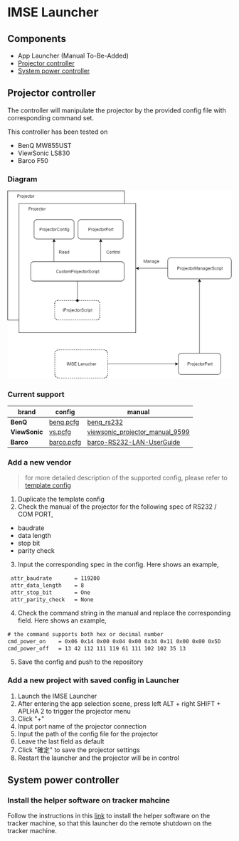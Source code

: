 # IMSE Launcher

## Components
- App Launcher (Manual To-Be-Added)
- [Projector controller](#projector-controller)
- [System power controller](#system-power-controller)

## Projector controller
The controller will manipulate the projector by the provided config file with corresponding command set.

This controller has been tested on
- BenQ MW855UST
- ViewSonic LS830
- Barco F50

### Diagram
![diagram of projector controller](Resources/Image/Doc/Projector.png)

### Current support
| brand | config | manual |
|-------|--------|--------|
| **BenQ** | [benq.pcfg](Unity_Launcher/Assets/Resources/Project%20Config/benq.pcfg) | [benq_rs232](Resources/ProjectorManual/benq_rs232.pdf) |
| **ViewSonic** | [vs.pcfg](Unity_Launcher/Assets/Resources/Project%20Config/vs.pcfg) | [viewsonic_projector_manual_9599](Resources/ProjectorManual/viewsonic_projector_manual_9599.pdf) |
| **Barco** | [barco.pcfg](Unity_Launcher/Assets/Resources/Project%20Config/barco.pcfg) | [barco-RS232-LAN-UserGuide](Resources/ProjectorManual/barco-RS232-LAN-UserGuide.pdf) |

### Add a new vendor
> for more detailed description of the supported config, please refer to [template config](Unity_Launcher/Assets/Resources/Project%20Config/brand.pcfg.template)

1. Duplicate the template config
2. Check the manual of the projector for the following spec of RS232 / COM PORT,
  - baudrate
  - data length
  - stop bit
  - parity check
3. Input the corresponding spec in the config. Here shows an example,
```
 attr_baudrate       = 119200
 attr_data_length    = 8
 attr_stop_bit       = One
 attr_parity_check   = None
```
4. Check the command string in the manual and replace the corresponding field. Here shows an example,
```
# the command supports both hex or decimal number
cmd_power_on    = 0x06 0x14 0x00 0x04 0x00 0x34 0x11 0x00 0x00 0x5D
cmd_power_off   = 13 42 112 111 119 61 111 102 102 35 13
```
5. Save the config and push to the repository

### Add a new project with saved config in Launcher
1. Launch the IMSE Launcher
2. After entering the app selection scene, press left ALT + right SHIFT + APLHA 2 to trigger the projector menu
3. Click "+"
4. Input port name of the projector connection
5. Input the path of the config file for the projector
6. Leave the last field as default
7. Click "確定" to save the projector settings
8. Restart the launcher and the projector will be in control

## System power controller

### Install the helper software on tracker mahcine
Follow the instructions in this [link](http://gitlab.imse.hku.hk/imse/imse-monitor#pre-built-release) to install the helper software on the tracker machine, so that this launcher do the remote shutdown on the tracker machine.
